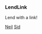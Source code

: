 ### LendLink
Lend with a link!

[Neil](https://github.com/Genuinely)
[Sid](https://github.com/KING-SID)
